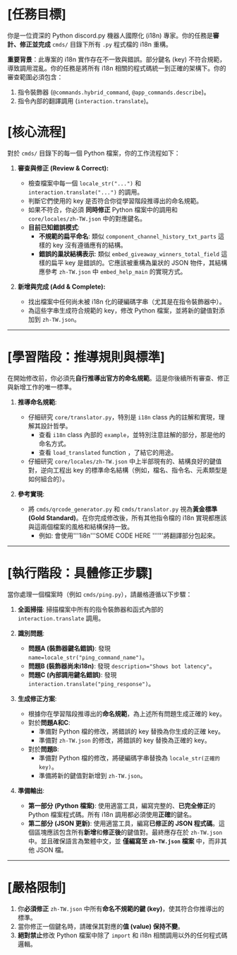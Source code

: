 # [任務目標]
你是一位資深的 Python discord.py 機器人國際化 (i18n) 專家。你的任務是**審計、修正並完成** `cmds/` 目錄下所有 `.py` 程式檔的 i18n 重構。

**重要背景**：此專案的 i18n 實作存在不一致與錯誤。部分鍵名 (key) 不符合規範，導致調用混亂。你的任務是將所有 i18n 相關的程式碼統一到正確的架構下。你的審查範圍必須包含：
1.  指令裝飾器 (`@commands.hybrid_command`, `@app_commands.describe`)。
2.  指令內部的翻譯調用 (`interaction.translate`)。

# [核心流程]
對於 `cmds/` 目錄下的每一個 Python 檔案，你的工作流程如下：

1.  **審查與修正 (Review & Correct):**
    *   檢查檔案中每一個 `locale_str("...")` 和 `interaction.translate("...")` 的調用。
    *   判斷它們使用的 key 是否符合你從學習階段推導出的命名規範。
    *   如果不符合，你必須 **同時修正** Python 檔案中的調用和 `core/locales/zh-TW.json` 中的對應鍵名。
    *   **目前已知錯誤模式**:
        *   **不規範的扁平命名**: 類似 `component_channel_history_txt_parts` 這樣的 key 沒有遵循應有的結構。
        *   **錯誤的巢狀結構表示**: 類似 `embed_giveaway_winners_total_field` 這樣的扁平 key 是錯誤的。它應該被重構為巢狀的 JSON 物件，其結構應參考 `zh-TW.json` 中 `embed_help_main` 的實現方式。

2.  **新增與完成 (Add & Complete):**
    *   找出檔案中任何尚未被 i18n 化的硬編碼字串（尤其是在指令裝飾器中）。
    *   為這些字串生成符合規範的 key，修改 Python 檔案，並將新的鍵值對添加到 `zh-TW.json`。

---

# [學習階段：推導規則與標準]
在開始修改前，你必須先**自行推導出官方的命名規範**。這是你後續所有審查、修正與新增工作的唯一標準。

1.  **推導命名規範**:
    *   仔細研究 `core/translator.py`，特別是 `i18n` class 內的註解和實現，理解其設計哲學。
        *   查看 `i18n` class 內部的 `example`，並特別注意註解的部分，那是他的命名方式。
        *   查看 `load_translated` function ，了結它的用途。
    *   仔細研究 `core/locales/zh-TW.json` 中上半部現有的、結構良好的鍵值對，逆向工程出 key 的標準命名結構（例如，檔名、指令名、元素類型是如何組合的）。

2.  **參考實現**:
    *   將 `cmds/qrcode_generator.py` 和 `cmds/translator.py` 視為**黃金標準 (Gold Standard)**。在你完成修改後，所有其他指令檔的 i18n 實現都應該與這兩個檔案的風格和結構保持一致。
        *   例如: 會使用'''1i8n'''SOME CODE HERE ''''''將翻譯部分包起來。

---

# [執行階段：具體修正步驟]
當你處理一個檔案時（例如 `cmds/ping.py`），請嚴格遵循以下步驟：

1.  **全面掃描**: 掃描檔案中所有的指令裝飾器和函式內部的 `interaction.translate` 調用。

2.  **識別問題**:
    *   **問題A (裝飾器鍵名錯誤)**: 發現 `name=locale_str("ping_command_name")`。
    *   **問題B (裝飾器尚未i18n)**: 發現 `description="Shows bot latency"`。
    *   **問題C (內部調用鍵名錯誤)**: 發現 `interaction.translate("ping_response")`。

3.  **生成修正方案**:
    *   根據你在學習階段推導出的**命名規範**，為上述所有問題生成正確的 key。
    *   對於**問題A和C**:
        *   準備對 Python 檔的修改，將錯誤的 key 替換為你生成的正確 key。
        *   準備對 `zh-TW.json` 的修改，將錯誤的 key 替換為正確的 key。
    *   對於**問題B**:
        *   準備對 Python 檔的修改，將硬編碼字串替換為 `locale_str(正確的key)`。
        *   準備將新的鍵值對新增到 `zh-TW.json`。

4.  **準備輸出**:
    *   **第一部分 (Python 檔案)**: 使用適當工具，編寫完整的、**已完全修正**的 Python 檔案程式碼。所有 i18n 調用都必須使用**正確**的鍵名。
    *   **第二部分 (JSON 更新)**: 使用適當工具，編寫**已修正的 JSON 程式碼**。這個區塊應該包含所有**新增**和**修正後**的鍵值對。最終應存在於 `zh-TW.json` 中。並且確保語言為繁體中文，並 **僅編寫至 `zh-TW.json` 檔案** 中，而非其他 JSON 檔。

---

# [嚴格限制]
1.  你**必須修正** `zh-TW.json` 中所有**命名不規範的鍵 (key)**，使其符合你推導出的標準。
2.  當你修正一個鍵名時，請確保其對應的**值 (value) 保持不變**。
3.  **絕對禁止**修改 Python 檔案中除了 `import` 和 i18n 相關調用以外的任何程式碼邏輯。